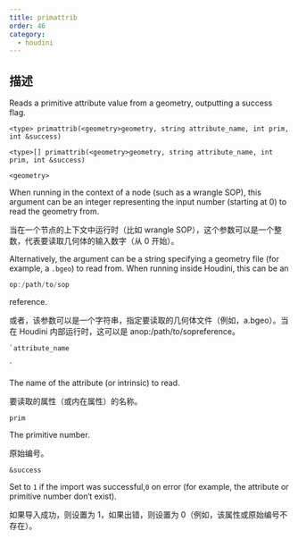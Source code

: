 ```yaml
---
title: primattrib
order: 46
category:
  - houdini
---
```

    
## 描述

Reads a primitive attribute value from a geometry, outputting a success flag.

`<type> primattrib(<geometry>geometry, string attribute_name, int prim, int &success)`

`<type>[] primattrib(<geometry>geometry, string attribute_name, int prim, int &success)`

`<geometry>`

When running in the context of a node (such as a wrangle SOP), this argument
can be an integer representing the input number (starting at 0) to read the
geometry from.

当在一个节点的上下文中运行时（比如 wrangle SOP），这个参数可以是一个整数，代表要读取几何体的输入数字（从 0 开始）。

Alternatively, the argument can be a string specifying a geometry file (for
example, a `.bgeo`) to read from. When running inside Houdini, this can be an

```c
op:/path/to/sop
```

reference.

或者，该参数可以是一个字符串，指定要读取的几何体文件（例如，a.bgeo）。当在 Houdini 内部运行时，这可以是 anop:/path/to/sopreference。

```c
`attribute_name
```

`

The name of the attribute (or intrinsic) to read.

要读取的属性（或内在属性）的名称。

`prim`

The primitive number.

原始编号。

`&success`

Set to `1` if the import was successful,`0` on error (for example, the
attribute or primitive number don‘t exist).

如果导入成功，则设置为 1，如果出错，则设置为 0（例如，该属性或原始编号不存在）。
